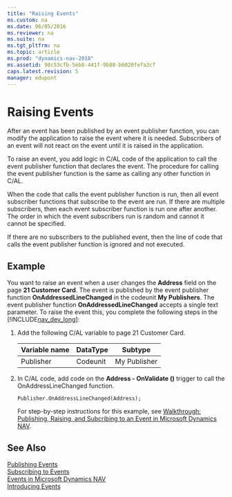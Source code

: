 ```yaml
---
title: "Raising Events"
ms.custom: na
ms.date: 06/05/2016
ms.reviewer: na
ms.suite: na
ms.tgt_pltfrm: na
ms.topic: article
ms.prod: "dynamics-nav-2018"
ms.assetid: 98c53cfb-5eb8-441f-9b88-b6020fefa3cf
caps.latest.revision: 5
manager: edupont
---
```

# Raising Events
After an event has been published by an event publisher function, you can modify the application to raise the event where it is needed. Subscribers of an event will not react on the event until it is raised in the application.  

 To raise an event, you add logic in C/AL code of the application to call the event publisher function that declares the event. The procedure for calling the event publisher function is the same as calling any other function in C/AL.  

 When the code that calls the event publisher function is run, then all event subscriber functions that subscribe to the event are run. If there are multiple subscribers, then each event subscriber function is run one after another. The order in which the event subscribers run is random and cannot it cannot be specified.  

 If there are no subscribers to the published event, then the line of code that calls the event publisher function is ignored and not executed.  

## Example  
 You want to raise an event when a user changes the **Address** field on the page **21 Customer Card**. The event is published by the event publisher function **OnAddressedLineChanged** in the codeunit **My Publishers**. The event publisher function **OnAddressedLineChanged** accepts a single text parameter. To raise the event this, you complete the following steps in the [!INCLUDE[nav_dev_long](includes/nav_dev_long_md.md)]:  

1. Add the following C/AL variable to page 21 Customer Card.  


   | Variable name | DataType |   Subtype    |
   |---------------|----------|--------------|
   |   Publisher   | Codeunit | My Publisher |


2. In C/AL code, add code on the **Address - OnValidate \(\)** trigger to call the OnAddressLineChanged function.  

   ```  
   Publisher.OnAddressLineChanged(Address);  

   ```  

   For step-by-step instructions for this example, see [Walkthrough: Publishing, Raising, and Subcribing to an Event in Microsoft Dynamics NAV](Walkthrough--Publishing--Raising--and-Subcribing-to-an-Event-in-Microsoft-Dynamics-NAV.md).  

## See Also  
 [Publishing Events](Publishing-Events.md)   
 [Subscribing to Events](Subscribing-to-Events.md)   
 [Events in Microsoft Dynamics NAV](Events-in-Microsoft-Dynamics-NAV.md)   
 [Introducing Events](Introducing-Events.md)
